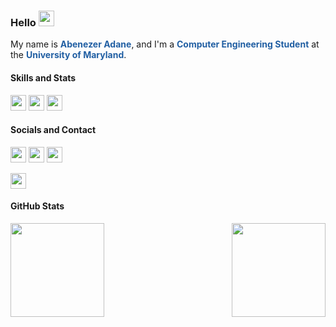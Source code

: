 ### Hello <img src="https://media.giphy.com/media/hvRJCLFzcasrR4ia7z/giphy.gif" width="25px">

My name is **<span style="color: #215FA3">Abenezer Adane</span>**, and I'm a **<span style="color: #215FA3">Computer Engineering Student</span>** at the **<span style="color: #215FA3">University of Maryland</span>**.

#### Skills and Stats
<p align="left">
  <img height="25em" src="https://img.shields.io/badge/Python-FFD43B?style=for-the-badge&logo=python&logoColor=blue">
  <img height="25em" src="https://img.shields.io/badge/Java-ED8B00?style=for-the-badge&logo=java&logoColor=white">
  <img height="25em" src="https://img.shields.io/badge/C-00599C?style=for-the-badge&logo=c&logoColor=white">
</p>

<!--
<p align="left">
  <img height="25em" src="https://img.shields.io/badge/Flask-000000?style=for-the-badge&logo=flask&logoColor=white">
  <img height="25em" src="https://img.shields.io/badge/Express.js-000000?style=for-the-badge&logo=express&logoColor=white">
  <img height="25em" src="https://img.shields.io/badge/next.js-000000?style=for-the-badge&logo=nextdotjs&logoColor=white">
  <img height="25em" src="https://img.shields.io/badge/Electron-2B2E3A?style=for-the-badge&logo=electron&logoColor=9FEAF9">
</p>
-->

<!--
<p align="left">
  <img height="20em" src="https://img.shields.io/badge/Numpy-777BB4?style=for-the-badge&logo=numpy&logoColor=white">
  <img height="20em" src="https://img.shields.io/badge/Pandas-2C2D72?style=for-the-badge&logo=pandas&logoColor=white">
  <img height="20em" src="https://img.shields.io/badge/TensorFlow-FF6F00?style=for-the-badge&logo=tensorflow&logoColor=white">
</p>
-->

<!--
<p align="left">
  <img height="20em" src="https://img.shields.io/badge/OpenGL-FFFFFF?style=for-the-badge&logo=opengl">
</p>
-->

#### Socials and Contact
<p align="left">
  <a href="https://www.linkedin.com/in/abenezeryadane/"><img height="25em" src="https://img.shields.io/badge/LinkedIn-0077B5?style=for-the-badge&logo=linkedin&logoColor=white"></a>
  <a href="https://www.twitter.com/abenezeryadane/"><img height="25em" src="https://img.shields.io/badge/Twitter-1DA1F2?style=for-the-badge&logo=twitter&logoColor=white"></a>
  <a href="https://www.instagram.com/abenezeryadane/"><img height="25em" src="https://img.shields.io/badge/Instagram-E4405F?style=for-the-badge&logo=instagram&logoColor=white"></a>
</p>

<p align="left">
  <!--<a href="https://www.aadane.tech"><img height="25em" src="https://img.shields.io/badge/website-000000?style=for-the-badge&logo=About.me&logoColor=white"></a>-->
  <a href="mailto:abe05081995@gmail.com"><img height="25em" src="https://img.shields.io/badge/Gmail-D14836?style=for-the-badge&logo=gmail&logoColor=white"></a>
</p>


#### GitHub Stats
<p align="center">
  <img height="150em" src="https://github-readme-stats.vercel.app/api?username=PB020&count_private=true&show_icons=true&theme=dark" align="left">
  <img height="150em" src="https://github-readme-stats.vercel.app/api/top-langs?username=PB020&show_icons=true&locale=en&layout=compact&theme=dark" align="right">  
</p>
